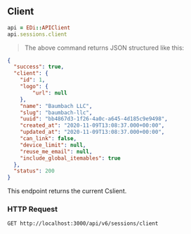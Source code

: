 ## Client

```ruby
api = EDi::APIClient
api.sessions.client
```

> The above command returns JSON structured like this:

```json
{
  "success": true,
  "client": {
    "id": 1,
    "logo": {
        "url": null
    },
    "name": "Baumbach LLC",
    "slug": "baumbach-llc",
    "uuid": "bb4867d3-1f26-4a0c-a645-4d185c9e9498",
    "created_at": "2020-11-09T13:08:37.000+00:00",
    "updated_at": "2020-11-09T13:08:37.000+00:00",
    "can_link": false,
    "device_limit": null,
    "reuse_me_email": null,
    "include_global_itemables": true
  },
  "status": 200
}
```

This endpoint returns the current Cslient.

### HTTP Request

`GET http://localhost:3000/api/v6/sessions/client`
